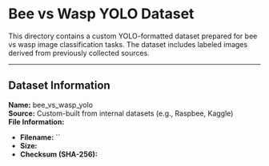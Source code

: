 # Bee vs Wasp YOLO Dataset

This directory contains a custom YOLO-formatted dataset prepared for bee vs wasp image classification tasks. The dataset includes labeled images derived from previously collected sources.

---

## Dataset Information

**Name:** bee_vs_wasp_yolo  
**Source:** Custom-built from internal datasets (e.g., Raspbee, Kaggle)  
**File Information:**  
- **Filename:** ``  
- **Size:** 
- **Checksum (SHA-256):**  
  ```text
  

